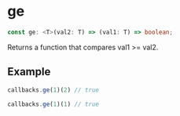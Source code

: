 # ge

```ts
const ge: <T>(val2: T) => (val1: T) => boolean;
```

Returns a function that compares val1 >= val2.

## Example

```ts
callbacks.ge(1)(2) // true
```

```ts
callbacks.ge(1)(1) // true
```
